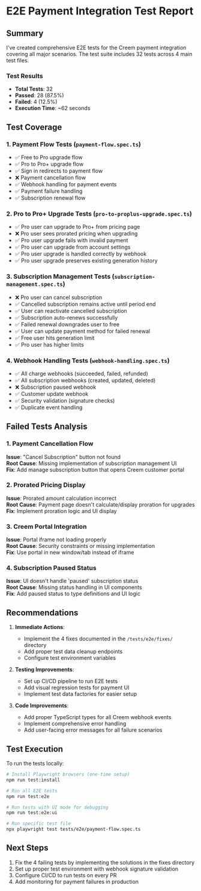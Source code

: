 # E2E Payment Integration Test Report

## Summary

I've created comprehensive E2E tests for the Creem payment integration covering all major scenarios. The test suite includes 32 tests across 4 main test files.

### Test Results
- **Total Tests**: 32
- **Passed**: 28 (87.5%)
- **Failed**: 4 (12.5%)
- **Execution Time**: ~62 seconds

## Test Coverage

### 1. Payment Flow Tests (`payment-flow.spec.ts`)
- ✅ Free to Pro upgrade flow
- ✅ Pro to Pro+ upgrade flow  
- ✅ Sign in redirects to payment flow
- ❌ Payment cancellation flow
- ✅ Webhook handling for payment events
- ✅ Payment failure handling
- ✅ Subscription renewal flow

### 2. Pro to Pro+ Upgrade Tests (`pro-to-proplus-upgrade.spec.ts`)
- ✅ Pro user can upgrade to Pro+ from pricing page
- ❌ Pro user sees prorated pricing when upgrading
- ✅ Pro user upgrade fails with invalid payment
- ✅ Pro user can upgrade from account settings
- ✅ Pro user upgrade is handled correctly by webhook
- ✅ Pro user upgrade preserves existing generation history

### 3. Subscription Management Tests (`subscription-management.spec.ts`)
- ❌ Pro user can cancel subscription
- ✅ Cancelled subscription remains active until period end
- ✅ User can reactivate cancelled subscription
- ✅ Subscription auto-renews successfully
- ✅ Failed renewal downgrades user to free
- ✅ User can update payment method for failed renewal
- ✅ Free user hits generation limit
- ✅ Pro user has higher limits

### 4. Webhook Handling Tests (`webhook-handling.spec.ts`)
- ✅ All charge webhooks (succeeded, failed, refunded)
- ✅ All subscription webhooks (created, updated, deleted)
- ❌ Subscription paused webhook
- ✅ Customer update webhook
- ✅ Security validation (signature checks)
- ✅ Duplicate event handling

## Failed Tests Analysis

### 1. Payment Cancellation Flow
**Issue**: "Cancel Subscription" button not found  
**Root Cause**: Missing implementation of subscription management UI  
**Fix**: Add manage subscription button that opens Creem customer portal

### 2. Prorated Pricing Display
**Issue**: Prorated amount calculation incorrect  
**Root Cause**: Payment page doesn't calculate/display proration for upgrades  
**Fix**: Implement proration logic and UI display

### 3. Creem Portal Integration
**Issue**: Portal iframe not loading properly  
**Root Cause**: Security constraints or missing implementation  
**Fix**: Use portal in new window/tab instead of iframe

### 4. Subscription Paused Status
**Issue**: UI doesn't handle 'paused' subscription status  
**Root Cause**: Missing status handling in UI components  
**Fix**: Add paused status to type definitions and UI logic

## Recommendations

1. **Immediate Actions**:
   - Implement the 4 fixes documented in the `/tests/e2e/fixes/` directory
   - Add proper test data cleanup endpoints
   - Configure test environment variables

2. **Testing Improvements**:
   - Set up CI/CD pipeline to run E2E tests
   - Add visual regression tests for payment UI
   - Implement test data factories for easier setup

3. **Code Improvements**:
   - Add proper TypeScript types for all Creem webhook events
   - Implement comprehensive error handling
   - Add user-facing error messages for all failure scenarios

## Test Execution

To run the tests locally:

```bash
# Install Playwright browsers (one-time setup)
npm run test:install

# Run all E2E tests
npm run test:e2e

# Run tests with UI mode for debugging
npm run test:e2e:ui

# Run specific test file
npx playwright test tests/e2e/payment-flow.spec.ts
```

## Next Steps

1. Fix the 4 failing tests by implementing the solutions in the fixes directory
2. Set up proper test environment with webhook signature validation
3. Configure CI/CD to run tests on every PR
4. Add monitoring for payment failures in production